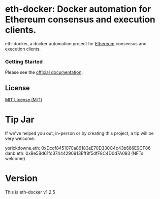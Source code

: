 # eth-docker: Docker automation for Ethereum consensus and execution clients.

eth-docker, a docker automation project for [Ethereum](https://ethereum.org/en/eth2/) consensus and execution clients. 

### Getting Started

Please see the [official documentation](https://eth-docker.net). 

## License

[MIT License (MIT)](https://github.com/eth2-educators/eth-docker/blob/master/LICENSE)

# Tip Jar

If we've helped you out, in-person or by creating this project, a tip will be very welcome.

yorickdowne.eth: 0xDccf8451070a86183eE70D330C4c43b686E9CF86  
danb.eth: 0xBe5Bd61fd37444290913Eff8f5dfF8C4D0d7A093 (NFTs welcome)

# Version

This is eth-docker v1.2.5
